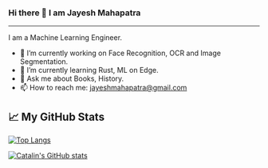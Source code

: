 ### Hi there 👋 I am Jayesh Mahapatra

---

I am a Machine Learning Engineer.

- 🔭 I’m currently working on Face Recognition, OCR and Image Segmentation.
- 🌱 I’m currently learning Rust, ML on Edge.
- 💬 Ask me about Books, History.
- 📫 How to reach me: jayeshmahapatra@gmail.com

## &#x1f4c8; My GitHub Stats

[![Top Langs](https://github-readme-stats.vercel.app/api/top-langs/?username=jayeshmahapatra&theme=radical)](https://github.com/anuraghazra/github-readme-stats)

[![Catalin's GitHub stats](https://github-readme-stats.vercel.app/api?username=jayeshmahapatra&theme=radical)](https://github.com/anuraghazra/github-readme-stats)

<!--
**jayeshmahapatra/jayeshmahapatra** is a ✨ _special_ ✨ repository because its `README.md` (this file) appears on your GitHub profile.

Here are some ideas to get you started:

- 🔭 I’m currently working on ...
- 🌱 I’m currently learning ...
- 👯 I’m looking to collaborate on ...
- 🤔 I’m looking for help with ...
- 💬 Ask me about ...
- 📫 How to reach me: ...
- 😄 Pronouns: ...
- ⚡ Fun fact: ...
-->
